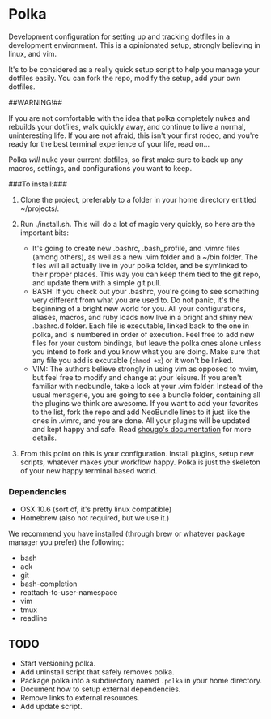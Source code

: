 # Polka

Development configuration for setting up and tracking dotfiles in a development environment. This is a opinionated setup, strongly believing in linux, and vim.

It's to be considered as a really quick setup script to help you manage your dotfiles easily. You can fork the repo, modify the setup, add your own dotfiles.

##WARNING!##

If you are not comfortable with the idea that polka completely nukes and rebuilds your dotfiles, walk quickly away, and continue to live a normal, uninteresting life. If you are not afraid, this isn't your first rodeo, and you're ready for the best terminal experience of your life, read on…

Polka *will* nuke your current dotfiles, so first make sure to back up any macros, settings, and configurations you want to keep.

###To install:###

1. Clone the project, preferably to a folder in your home directory entitled ~/projects/.

2. Run ./install.sh. This will do a lot of magic very quickly, so here are the important bits:
    - It's going to create new .bashrc, .bash_profile, and .vimrc files (among others), as well as a new .vim folder and a ~/bin folder. The files will all actually live in your polka folder, and be symlinked to their proper places. This way you can keep them tied to the git repo, and update them with a simple git pull.
    - BASH: If you check out your .bashrc, you're going to see something very different from what you are used to. Do not panic, it's the beginning of a bright new world for you. All your configurations, aliases, macros, and ruby loads now live in a bright and shiny new .bashrc.d folder. Each file is executable, linked back to the one in polka, and is numbered in order of execution. Feel free to add new files for your custom bindings, but leave the polka ones alone unless you intend to fork and you know what you are doing. Make sure that any file you add is excutable (`chmod +x`) or it won't be linked.
    - VIM: The authors believe strongly in using vim as opposed to mvim, but feel free to modify and change at your leisure. If you aren't familiar with neobundle, take a look at your .vim folder. Instead of the usual menagerie, you are going to see a bundle folder, containing all the plugins we think are awesome. If you want to add your favorites to the list, fork the repo and add NeoBundle lines to it just like the ones in .vimrc, and you are done. All your plugins will be updated and kept happy and safe. Read [shougo's documentation](https://github.com/Shougo/neobundle.vim) for more details.
3. From this point on this is your configuration. Install plugins, setup new scripts, whatever makes your workflow happy. Polka is just the skeleton of your new happy terminal based world.

### Dependencies

* OSX 10.6 (sort of, it's pretty linux compatible)
* Homebrew (also not required, but we use it.)

We recommend you have installed (through brew or whatever package manager you prefer) the following:

* bash
* ack
* git
* bash-completion
* reattach-to-user-namespace
* vim
* tmux
* readline

## TODO
* Start versioning polka.
* Add uninstall script that safely removes polka.
* Package polka into a subdirectory named `.polka` in your home directory.
* Document how to setup external dependencies.
* Remove links to external resources.
* Add update script.
